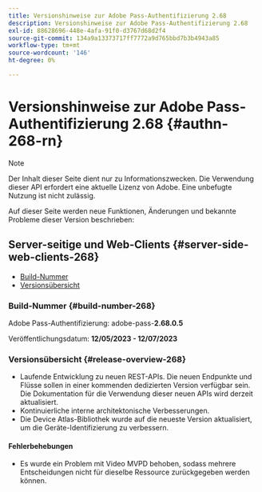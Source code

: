 ```yaml
---
title: Versionshinweise zur Adobe Pass-Authentifizierung 2.68
description: Versionshinweise zur Adobe Pass-Authentifizierung 2.68
exl-id: 88628696-448e-4afa-91f0-d3767d68d2f4
source-git-commit: 134a9a13373717ff7772a9d765bbd7b3b4943a85
workflow-type: tm+mt
source-wordcount: '146'
ht-degree: 0%

---
```


# Versionshinweise zur Adobe Pass-Authentifizierung 2.68 {#authn-268-rn}

>[!NOTE]
>
>Der Inhalt dieser Seite dient nur zu Informationszwecken. Die Verwendung dieser API erfordert eine aktuelle Lizenz von Adobe. Eine unbefugte Nutzung ist nicht zulässig.

Auf dieser Seite werden neue Funktionen, Änderungen und bekannte Probleme dieser Version beschrieben:

## Server-seitige und Web-Clients {#server-side-web-clients-268}

* [Build-Nummer](#build-number-268)
* [Versionsübersicht](#release-overview-268)

### Build-Nummer {#build-number-268}

Adobe Pass-Authentifizierung: adobe-pass-**2.68.0.5**

Veröffentlichungsdatum: **12/05/2023 - 12/07/2023**

### Versionsübersicht {#release-overview-268}

* Laufende Entwicklung zu neuen REST-APIs. Die neuen Endpunkte und Flüsse sollen in einer kommenden dedizierten Version verfügbar sein. Die Dokumentation für die Verwendung dieser neuen APIs wird derzeit aktualisiert.
* Kontinuierliche interne architektonische Verbesserungen.
* Die Device Atlas-Bibliothek wurde auf die neueste Version aktualisiert, um die Geräte-Identifizierung zu verbessern.

#### Fehlerbehebungen

* Es wurde ein Problem mit Video MVPD behoben, sodass mehrere Entscheidungen nicht für dieselbe Ressource zurückgegeben werden können.
